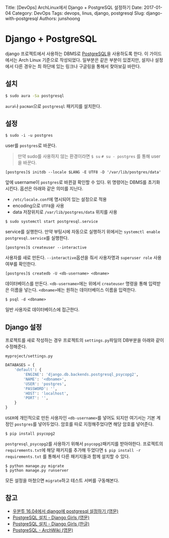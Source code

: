 Title: [DevOps] ArchLinux에서 Django + PostgreSQL 설정하기
Date: 2017-01-04
Category: DevOps
Tags: devops, linus, django, postgresql
Slug: django-with-postgresql
Authors: junshoong

# Django + PostgreSQL

django 프로젝트에서 사용하는 DBMS로 [PostgreSQL](https://www.postgresql.org/)을 사용하도록 한다. 이 가이드에서는 Arch Linux 기준으로 작성되었다. 일부분은 같은 부분이 있겠지만, 설치나 설정에서 다른 경우는 최 하단에 있는 링크나 구글링을 통해서 찾아보길 바란다.



## 설치

```bash
$ sudo aura -Sa postgresql
```

`aura`나 `pacman`으로 `postgresql` 패키지를 설치한다. 



## 설정

```shell
$ sudo -i -u postgres
```

user를 `postgres`로 바꾼다. 

> 만약 sudo를 사용하지 않는 환경이라면 `$ su` `# su - postgres` 를 통해 user을 바꾼다.

```shell
[postgres]$ initdb --locale $LANG -E UTF8 -D '/var/lib/postgres/data'
```

앞에 username이 `postgres`로 바뀐걸 확인할 수 있다.  위 명령어는 DBMS를 초기화 시킨다. 옵션은 아래와 같은 의미를 지닌다.

-  `/etc/locale.conf`에 명시되어 있는 설정으로 적용
-  encoding으로 `UTF8`을 사용
-  data 저장위치로 `/var/lib/postgres/data` 위치를 사용

```shell
$ sudo systemctl start postgresql.service
```

service를 실행한다. 만약 부팅시에 자동으로 실행하기 위에서는 `systemctl enable postgresql.service`를 실행한다.

```shell
[postgres]$ createuser --interactive
```

사용자를 새로 만든다. `--interactive`옵션을 줘서 사용자명과 `superuser role` 사용 여부를 확인한다.

```shell
[postgres]$ createdb -U <db-username> <dbname>
```

데이터베이스를 만든다. `<db-username>`에는 위에서 `createuser` 명령을 통해 입력받은 이름을 넣는다. `<dbname>`에는 원하는 데이터베이스 이름을 입력한다. 

```shell
$ psql -d <dbname>
```

일반 사용자로 데이터베이스에 접근한다.



## Django 설정

프로젝트를 새로 작성하는 경우 프로젝트의 `settings.py`파일의 DB부분을 아래와 같이 수정해준다.

`myproject/settings.py`

```python
DATABASES = {
    'default': {
        'ENGINE': 'django.db.backends.postgresql_psycopg2',
        'NAME': '<dbname>',
        'USER': 'postgres',
        'PASSWORD': '',
        'HOST': 'localhost',
        'PORT': '',
    }
}
```

`USER`에 개인적으로 만든 사용자인 `<db-username>`를 넣어도 되지만 여기서는 기본 계정인 `postgres`를 넣어두었다. 암호를 따로 지정해주었다면 해당 암호를 넣어준다.

```shell
$ pip install psycopg2
```

`postgresql_psycopg2`를 사용하기 위해서 `psycopg2`패키지를 받아야한다. 프로젝트의 `requirements.txt`에 해당 패키지를 추가해 두었다면 `$ pip install -r requirements.txt` 를 통해서 다른 패키지들과 함께 설치할 수 있다. 

```shell
$ python manage.py migrate
$ python manage.py runserver
```

모든 설정을 마쳤으면 `migrate`하고 테스트 서버를 구동해본다.



## 참고
- [우분투 16.04에서 django에 postgresql 설정하기 (영문)](https://www.digitalocean.com/community/tutorials/how-to-use-postgresql-with-your-django-application-on-ubuntu-16-04)
- [PostgreSQL 설치 - Django Girls (영문)](https://djangogirls.gitbooks.io/django-girls-tutorial-extensions/content/optional_postgresql_installation/)
- [PostgreSQL 설치 - Django Girls (한글)](https://jinpark-dg.gitbooks.io/django-girls-extended-tutorial-korean/content/optional_postgresql_installation/index.html)
- [PostgreSQL - ArchWiki (영문)](https://wiki.archlinux.org/index.php/PostgreSQL)


